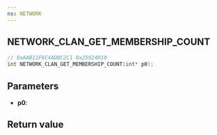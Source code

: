 ```yaml
---
ns: NETWORK
---
```

## NETWORK_CLAN_GET_MEMBERSHIP_COUNT

```c
// 0xAAB11F6C4ADBC2C1 0x25924010
int NETWORK_CLAN_GET_MEMBERSHIP_COUNT(int* p0);
```


## Parameters
* **p0**: 

## Return value
